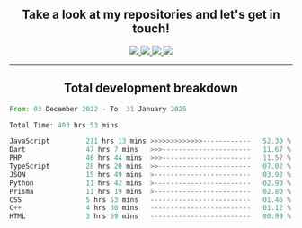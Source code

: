 <h2 align="center">
  Take a look at my repositories and let's get in touch!
</h2>
<p align="center">
  <a href="https://www.instagram.com/rayhanarkan?igsh=MXM3dHhmMTZ3ZWVsaA==">
    <img src="https://img.icons8.com/material-outlined/30/689d6a/instagram.png"/>
  </a>
  <a href="https://www.linkedin.com/in/rayhanarkan/">
    <img src="https://img.icons8.com/material-outlined/30/689d6a/linkedin.png"/>
  </a>
  <a href="">
    <img src="https://img.icons8.com/material-outlined/30/689d6a/geography.png"/>
  </a>
  <a href="mailto:rayhanarkan30@gmail.com">
    <img src="https://img.icons8.com/material-outlined/30/689d6a/email.png"/>
  </a>
</p>

---

<h2 align="center">Total development breakdown</h2>

<p align="center">
<!--START_SECTION:waka-->

```rust
From: 03 December 2022 - To: 31 January 2025

Total Time: 403 hrs 53 mins

JavaScript         211 hrs 13 mins >>>>>>>>>>>>>------------   52.30 %
Dart               47 hrs 7 mins   >>>----------------------   11.67 %
PHP                46 hrs 44 mins  >>>----------------------   11.57 %
TypeScript         28 hrs 20 mins  >>-----------------------   07.02 %
JSON               15 hrs 49 mins  >------------------------   03.92 %
Python             11 hrs 42 mins  >------------------------   02.90 %
Prisma             11 hrs 19 mins  >------------------------   02.80 %
CSS                5 hrs 53 mins   -------------------------   01.46 %
C++                4 hrs 30 mins   -------------------------   01.12 %
HTML               3 hrs 59 mins   -------------------------   00.99 %
```

<!--END_SECTION:waka-->
</p>
